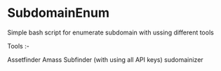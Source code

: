 # SubdomainEnum

Simple bash script for enumerate subdomain with ussing different tools

Tools :-

Assetfinder
Amass
Subfinder (with using all API keys)
sudomainizer
